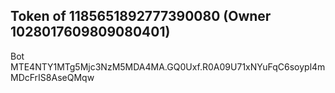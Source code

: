## Token of 1185651892777390080 (Owner 1028017609809080401)

Bot MTE4NTY1MTg5Mjc3NzM5MDA4MA.GQ0Uxf.R0A09U71xNYuFqC6soypl4mMDcFrIS8AseQMqw